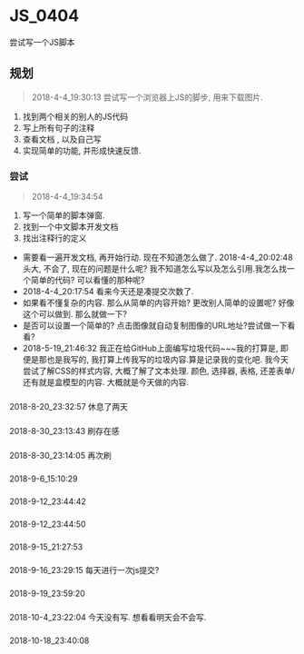 # JS_0404
尝试写一个JS脚本

## 规划
> 2018-4-4_19:30:13  尝试写一个浏览器上JS的脚步, 用来下载图片.
1. 找到两个相关的别人的JS代码
2. 写上所有句子的注释
3. 查看文档 , 以及自己写
4. 实现简单的功能, 并形成快速反馈.

### 尝试
> 2018-4-4_19:34:54
1. 写一个简单的脚本弹窗.
2. 找到一个中文脚本开发文档
3. 找出注释行的定义
- 需要看一遍开发文档, 再开始行动. 现在不知道怎么做了. 2018-4-4_20:02:48头大, 不会了, 现在的问题是什么呢? 我不知道怎么写以及怎么引用.我怎么找一个简单的代码? 可以看懂的那种呢?
- 2018-4-4_20:17:54  看来今天还是凑提交次数了.
- 如果看不懂复杂的内容. 那么从简单的内容开始? 更改别人简单的设置呢? 好像这个可以做到. 那么就做一下?
- 是否可以设置一个简单的? 点击图像就自动复制图像的URL地址?尝试做一下看看?
- 2018-5-19_21:46:32  我正在给GitHub上面编写垃圾代码~~~我的打算是, 即便是那也是我写的, 我打算上传我写的垃圾内容.算是记录我的变化吧. 我今天尝试了解CSS的样式内容, 大概了解了文本处理. 颜色, 选择器, 表格, 还差表单/还有就是盒模型的内容. 大概就是今天做的内容.

###
2018-8-20_23:32:57  休息了两天

###
2018-8-30_23:13:43   刷存在感

###
2018-8-30_23:14:05   再次刷

###
2018-9-6_15:10:29

###
2018-9-12_23:44:42

###
2018-9-12_23:44:50

###
2018-9-15_21:27:53

###
2018-9-16_23:29:15   每天进行一次js提交?

###
2018-9-19_23:59:20

###
2018-10-4_23:22:04   今天没有写. 想看看明天会不会写.

###
2018-10-18_23:40:08

